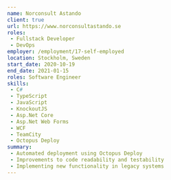 ```yaml
---
name: Norconsult Astando
client: true
url: https://www.norconsultastando.se
roles: 
 - Fullstack Developer
 - DevOps
employer: /employment/17-self-employed
location: Stockholm, Sweden
start_date: 2020-10-19
end_date: 2021-01-15
roles: Software Engineer
skills: 
 - C#
 - TypeScript
 - JavaScript
 - KnockoutJS
 - Asp.Net Core
 - Asp.Net Web Forms
 - WCF
 - TeamCity
 - Octopus Deploy
summary: 
 - Automated deployment using Octopus Deploy
 - Improvements to code readability and testability 
 - Implementing new functionality in legacy systems
---
```

